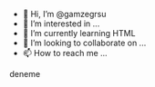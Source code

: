 - 👋 Hi, I’m @gamzegrsu
- 👀 I’m interested in ...
- 🌱 I’m currently learning HTML
- 💞️ I’m looking to collaborate on ...
- 📫 How to reach me ...

<!---
gamzegrsu/gamzegrsu is a ✨ special ✨ repository because its `README.md` (this file) appears on your GitHub profile.
You can click the Preview link to take a look at your changes.
--->deneme
